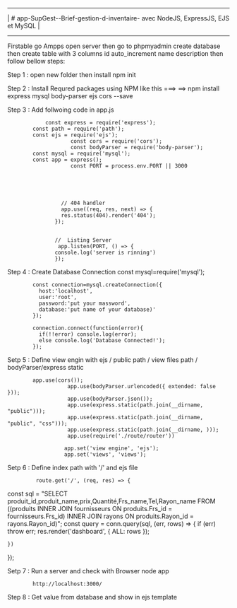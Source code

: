


------------------------------------------------------------------------------------------------------------
|               # app-SupGest--Brief-gestion-d-inventaire- avec NodeJS, ExpressJS, EJS et MySQL         |
------------- ----------------------------------------------------------------------------------------------


Firstable go Ampps open server then go to phpmyadmin create database then create table with 3 columns id auto_increment name 
description then follow bellow steps:


Step 1 : open new folder then install  npm init 
			 
		
Step 2 : Install Requred packages using NPM like this ===> 
			==> npm install  express mysql body-parser ejs cors  --save
			
		
Step 3 : Add follwoing code in app.js
                       

		        const express = require('express');
			const path = require('path');
			const ejs = require('ejs');
                        const cors = require('cors');
                        const bodyParser = require('body-parser');
			const mysql = require('mysql');
			const app = express();
                        const PORT = process.env.PORT || 3000
                        
                        
                       

 
                     // 404 handler
                     app.use((req, res, next) => {
                     res.status(404).render('404');
                   });


                   //  Listing Server 
                    app.listen(PORT, () => {
                   console.log('server is rinning')
                   });



			
			
		
		
Step 4 : Create Database Connection 
			const mysql=require('mysql');
			
			const connection=mysql.createConnection({
			  host:'localhost',
			  user:'root',
			  password:'put your massword',
			  database:'put name of your database)'
			});
			
			connection.connect(function(error){
			  if(!!error) console.log(error);
			  else console.log('Database Connected!');
			}); 

Setp 5 : Define view engin with ejs / public path / view files path / bodyParser/express static

			app.use(cors());
                       app.use(bodyParser.urlencoded({ extended: false }));
                       app.use(bodyParser.json());
                       app.use(express.static(path.join(__dirname, "public")));
                       app.use(express.static(path.join(__dirname, "public", "css")));
                       app.use(express.static(path.join(__dirname, )));
                       app.use(require('./route/router'))

                      app.set('view engine', 'ejs');
                      app.set('views', 'views');

Setp 6 : Define index path with '/' and ejs file
			
		
			 route.get('/', (req, res) => {
 const sql = "SELECT produit_id,produit_name,prix,Quantité,Frs_name,Tel,Rayon_name FROM  
             ((produits INNER JOIN fournisseurs ON produits.Frs_id = fournisseurs.Frs_id)
             INNER JOIN rayons ON produits.Rayon_id = rayons.Rayon_id)";
    const query = conn.query(sql, (err, rows) => {
        if (err) throw err;
        res.render('dashboard', {
            ALL: rows
        });

    })

});

Setp 7 : Run a server and check with Browser
			node app

			http://localhost:3000/
			
Step 8 : Get value from database and show in ejs template
